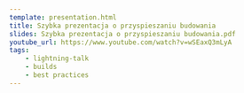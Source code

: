 ```yaml
---
template: presentation.html
title: Szybka prezentacja o przyspieszaniu budowania
slides: Szybka prezentacja o przyspieszaniu budowania.pdf
youtube_url: https://www.youtube.com/watch?v=wSEaxQ3mLyA
tags:
    - lightning-talk
    - builds
    - best practices
---
```


